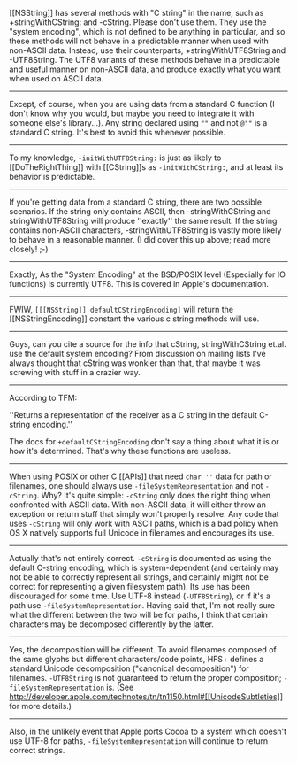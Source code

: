 


[[NSString]] has several methods with "C string" in the name, such as +stringWithCString: and -cString. Please don't use them. They use the "system encoding", which is not defined to be anything in particular, and so these methods will not behave in a predictable manner when used with non-ASCII data. Instead, use their counterparts, +stringWithUTF8String and -UTF8String. The UTF8 variants of these methods behave in a predictable and useful manner on non-ASCII data, and produce exactly what you want when used on ASCII data.

----

Except, of course, when you are using data from a standard C function (I don't know why you would, but maybe you need to integrate it with someone else's library...). Any string declared using <code>""</code> and not <code>@""</code> is a standard C string. It's best to avoid this whenever possible.

----

To my knowledge, <code>-initWithUTF8String:</code> is just as likely to [[DoTheRightThing]] with [[CString]]<nowiki/>s as <code>-initWithCString:</code>, and at least its behavior is predictable.

----

If you're getting data from a standard C string, there are two possible scenarios. If the string only contains ASCII, then -stringWithCString and stringWithUTF8String will produce ''exactly'' the same result. If the string contains non-ASCII characters, -stringWithUTF8String is vastly more likely to behave in a reasonable manner. (I did cover this up above; read more closely! ;-)

----

Exactly, As the "System Encoding" at the BSD/POSIX level (Especially for IO functions) is currently UTF8. This is covered in Apple's documentation.

----

FWIW, <code>[[[NSString]] defaultCStringEncoding]</code> will return the [[NSStringEncoding]] constant the various c string methods will use.

----

Guys, can you cite a source for the info that cString, stringWithCString et.al. use the default system encoding?  From discussion on mailing lists I've always thought that cString was wonkier than that, that maybe it was screwing with stuff in a crazier way.

----

According to TFM:

''Returns a representation of the receiver as a C string in the default C-string encoding.''

The docs for <code>+defaultCStringEncoding</code> don't say a thing about what it is or how it's determined. That's why these functions are useless.

----

When using POSIX or other C [[APIs]] that need <code>char ''</code> data for path or filenames, one should always use <code>-fileSystemRepresentation</code> and not <code>-cString</code>. Why? It's quite simple: <code>-cString</code> only does the right thing when confronted with ASCII data. With non-ASCII data, it will either throw an exception or return stuff that simply won't properly resolve. Any code that uses <code>-cString</code> will only work with ASCII paths, which is a bad policy when OS X natively supports full Unicode in filenames and encourages its use.

----

Actually that's not entirely correct. <code>-cString</code> is documented as using the default C-string encoding, which is system-dependent (and certainly may not be able to correctly represent all strings, and certainly might not be correct for representing a given filesystem path). Its use has been discouraged for some time. Use UTF-8 instead (<code>-UTF8String</code>), or if it's a path use <code>-fileSystemRepresentation</code>. Having said that, I'm not really sure what the different between the two will be for paths, I think that certain characters may be decomposed differently by the latter.

----

Yes, the decomposition will be different. To avoid filenames composed of the same glyphs but different characters/code points, HFS+ defines a standard Unicode decomposition ("canonical decomposition") for filenames. <code>-UTF8String</code> is not guaranteed to return the proper composition; <code>-fileSystemRepresentation</code> is. (See http://developer.apple.com/technotes/tn/tn1150.html#[[UnicodeSubtleties]] for more details.)

----

Also, in the unlikely event that Apple ports Cocoa to a system which doesn't use UTF-8 for paths, <code>-fileSystemRepresentation</code> will continue to return correct strings.